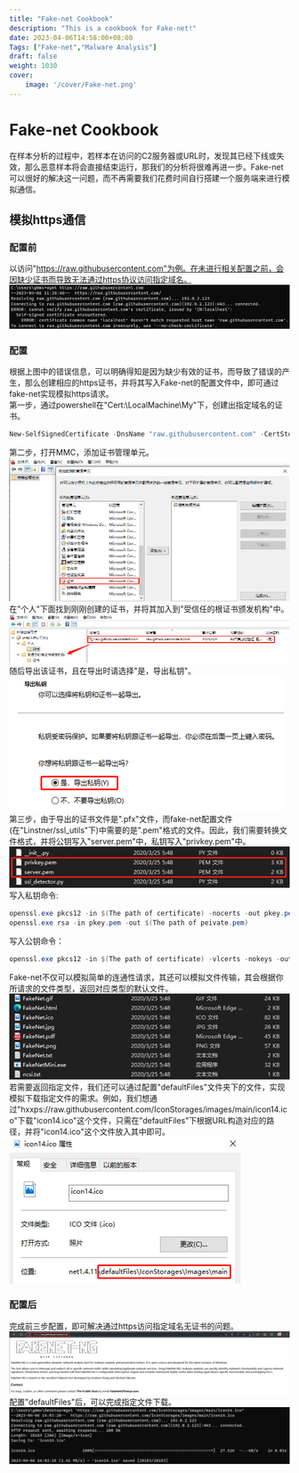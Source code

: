 ```yaml
---
title: "Fake-net Cookbook"
description: "This is a cookbook for Fake-net!"
date: 2023-04-06T14:58:00+08:00
Tags: ["Fake-net","Malware Analysis"]
draft: false
weight: 1030
cover: 
    image: '/cover/Fake-net.png'
---
```


# Fake-net Cookbook
在样本分析的过程中，若样本在访问的C2服务器或URL时，发现其已经下线或失效，那么恶意样本将会直接结束运行，那我们的分析将很难再进一步。Fake-net可以很好的解决这一问题，而不再需要我们花费时间自行搭建一个服务端来进行模拟通信。  
## 模拟https通信  
### 配置前  
以访问"https://raw.githubusercontent.com"为例。在未进行相关配置之前，会因缺少证书而导致无法通过https协议访问指定域名。  
![2023-04-06-11-29-09](https://raw.githubusercontent.com/g0mxxm/blog_pictures/main/blog/Fake-net%20Cookbook/2023-04-06-11-29-09.png)  
### 配置  
根据上图中的错误信息，可以明确得知是因为缺少有效的证书，而导致了错误的产生，那么创建相应的https证书，并将其写入Fake-net的配置文件中，即可通过fake-net实现模拟https请求。  
第一步，通过powershell在"Cert:\LocalMachine\My\"下，创建出指定域名的证书。  
```ps1
New-SelfSignedCertificate -DnsName "raw.githubusercontent.com" -CertStoreLocation "Cert:\LocalMachine\My\"
```  
第二步，打开MMC，添加证书管理单元。  
![2023-04-06-13-20-43](https://raw.githubusercontent.com/g0mxxm/blog_pictures/main/blog/Fake-net%20Cookbook/2023-04-06-13-20-43.png)  
在"个人"下面找到刚刚创建的证书，并将其加入到"受信任的根证书颁发机构"中。  
![2023-04-06-13-25-04](https://raw.githubusercontent.com/g0mxxm/blog_pictures/main/blog/Fake-net%20Cookbook/2023-04-06-13-25-04.png)  
随后导出该证书，且在导出时请选择"是，导出私钥"。  
![2023-04-06-13-29-24](https://raw.githubusercontent.com/g0mxxm/blog_pictures/main/blog/Fake-net%20Cookbook/2023-04-06-13-29-24.png)  
第三步，由于导出的证书文件是".pfx"文件，而fake-net配置文件(在"Linstner/ssl_utils"下)中需要的是".pem"格式的文件。因此，我们需要转换文件格式，并将公钥写入"server.pem"中，私钥写入"privkey.pem"中。  
![2023-04-06-13-31-40](https://raw.githubusercontent.com/g0mxxm/blog_pictures/main/blog/Fake-net%20Cookbook/2023-04-06-13-31-40.png)  
写入私钥命令:
```ps1
openssl.exe pkcs12 -in $(The path of certificate) -nocerts -out pkey.pem
openssl.exe rsa -in pkey.pem -out $(The path of peivate.pem)
```  
写入公钥命令：
```ps1
openssl.exe pkcs12 -in $(The path of certificate) -vlcerts -nokeys -out $(The path of server.pem)
```  
Fake-net不仅可以模拟简单的连通性请求，其还可以模拟文件传输，其会根据你所请求的文件类型，返回对应类型的默认文件。  
![2023-04-06-13-53-42](https://raw.githubusercontent.com/g0mxxm/blog_pictures/main/blog/Fake-net%20Cookbook/2023-04-06-13-53-42.png)  
若需要返回指定文件，我们还可以通过配置"defaultFiles"文件夹下的文件，实现模拟下载指定文件的需求。例如，我们想通过"hxxps://raw.githubusercontent.com/IconStorages/images/main/icon14.ico"下载"icon14.ico"这个文件，只需在"defaultFiles"下根据URL构造对应的路径，并将"icon14.ico"这个文件放入其中即可。  
![2023-04-06-13-58-49](https://raw.githubusercontent.com/g0mxxm/blog_pictures/main/blog/Fake-net%20Cookbook/2023-04-06-13-58-49.png)  
### 配置后  
完成前三步配置，即可解决通过https访问指定域名无证书的问题。  
![2023-04-06-13-45-45](https://raw.githubusercontent.com/g0mxxm/blog_pictures/main/blog/Fake-net%20Cookbook/2023-04-06-13-45-45.png)  
配置"defaultFiles"后，可以完成指定文件下载。  
![2023-04-06-14-04-50](https://raw.githubusercontent.com/g0mxxm/blog_pictures/main/blog/Fake-net%20Cookbook/2023-04-06-14-04-50.png)  